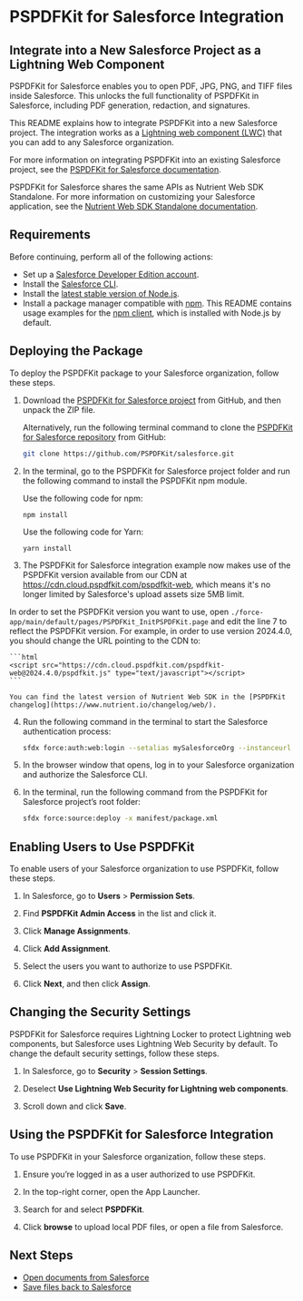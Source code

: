 # PSPDFKit for Salesforce Integration

## Integrate into a New Salesforce Project as a Lightning Web Component

PSPDFKit for Salesforce enables you to open PDF, JPG, PNG, and TIFF files inside Salesforce. This unlocks the full functionality of PSPDFKit in Salesforce, including PDF generation, redaction, and signatures.

This README explains how to integrate PSPDFKit into a new Salesforce project. The integration works as a [Lightning web component (LWC)][lwc] that you can add to any Salesforce organization.

For more information on integrating PSPDFKit into an existing Salesforce project, see the [PSPDFKit for Salesforce documentation][salesforce docs].

PSPDFKit for Salesforce shares the same APIs as Nutrient Web SDK Standalone. For more information on customizing your Salesforce application, see the [Nutrient Web SDK Standalone documentation][web docs].

## Requirements

Before continuing, perform all of the following actions:

- Set up a [Salesforce Developer Edition account][developer].
- Install the [Salesforce CLI][].
- Install the [latest stable version of Node.js][node.js].
- Install a package manager compatible with [npm][about-npm]. This README contains usage examples for the [npm client][npm-client], which is installed with Node.js by default.

## Deploying the Package

To deploy the PSPDFKit package to your Salesforce organization, follow these steps.

1. Download the [PSPDFKit for Salesforce project][zip] from GitHub, and then unpack the ZIP file.

   Alternatively, run the following terminal command to clone the [PSPDFKit for Salesforce repository][repo] from GitHub:

   ```bash
   git clone https://github.com/PSPDFKit/salesforce.git
   ```

2. In the terminal, go to the PSPDFKit for Salesforce project folder and run the following command to install the PSPDFKit npm module.

   Use the following code for npm:

   ```npm
   npm install
   ```

   Use the following code for Yarn:

   ```yarn
   yarn install
   ```

3. The PSPDFKit for Salesforce integration example now makes use of the PSPDFKit version available from our CDN at https://cdn.cloud.pspdfkit.com/pspdfkit-web, which means it's no longer limited by Salesforce's upload assets size 5MB limit.

In order to set the PSPDFKit version you want to use, open `./force-app/main/default/pages/PSPDFKit_InitPSPDFKit.page` and edit the line 7 to reflect the PSPDFKit version. For example, in order to use version 2024.4.0, you should change the URL pointing to the CDN to:

    ```html
    <script src="https://cdn.cloud.pspdfkit.com/pspdfkit-web@2024.4.0/pspdfkit.js" type="text/javascript"></script>
    ```

    You can find the latest version of Nutrient Web SDK in the [PSPDFKit changelog](https://www.nutrient.io/changelog/web/).

4. Run the following command in the terminal to start the Salesforce authentication process:

   ```bash
   sfdx force:auth:web:login --setalias mySalesforceOrg --instanceurl https://login.salesforce.com --setdefaultusername
   ```

5. In the browser window that opens, log in to your Salesforce organization and authorize the Salesforce CLI.

6. In the terminal, run the following command from the PSPDFKit for Salesforce project’s root folder:

   ```bash
   sfdx force:source:deploy -x manifest/package.xml
   ```

## Enabling Users to Use PSPDFKit

To enable users of your Salesforce organization to use PSPDFKit, follow these steps.

1. In Salesforce, go to **Users** > **Permission Sets**.

2. Find **PSPDFKit Admin Access** in the list and click it.

3. Click **Manage Assignments**.

4. Click **Add Assignment**.

5. Select the users you want to authorize to use PSPDFKit.

6. Click **Next**, and then click **Assign**.

## Changing the Security Settings

PSPDFKit for Salesforce requires Lightning Locker to protect Lightning web components, but Salesforce uses Lightning Web Security by default. To change the default security settings, follow these steps.

1. In Salesforce, go to **Security** > **Session Settings**.

2. Deselect **Use Lightning Web Security for Lightning web components**.

3. Scroll down and click **Save**.

## Using the PSPDFKit for Salesforce Integration

To use PSPDFKit in your Salesforce organization, follow these steps.

1. Ensure you’re logged in as a user authorized to use PSPDFKit.

2. In the top-right corner, open the App Launcher.

3. Search for and select **PSPDFKit**.

4. Click **browse** to upload local PDF files, or open a file from Salesforce.

## Next Steps

- [Open documents from Salesforce][]
- [Save files back to Salesforce][]

[web docs]: https://www.nutrient.io/guides/web/
[salesforce docs]: https://www.nutrient.io/getting-started/web-integrations/?product=salesforce&project=existing-project
[lwc]: https://developer.salesforce.com/docs/component-library/documentation/en/lwc
[developer]: https://developer.salesforce.com/signup
[salesforce cli]: https://developer.salesforce.com/tools/sfdxcli
[node.js]: https://nodejs.org/en/download/
[about-npm]: https://docs.npmjs.com/about-npm
[npm-client]: https://docs.npmjs.com/cli/v7/commands/npm
[open documents from salesforce]: https://www.nutrient.io/guides/web/open-a-document/from-salesforce/
[save files back to salesforce]: https://www.nutrient.io/guides/web/save-a-document/to-salesforce/
[zip]: https://github.com/PSPDFKit/salesforce/archive/refs/heads/master.zip
[repo]: https://github.com/PSPDFKit/salesforce/

